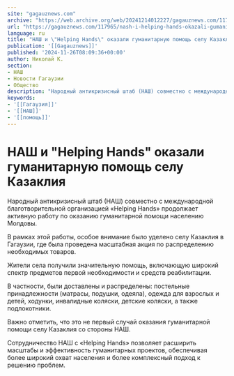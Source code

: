 ```yaml
---
site: "gagauznews.com"
archive: "https://web.archive.org/web/20241214012227/gagauznews.com/117965/nash-i-helping-hands-okazali-gumanitarnuyu-pomoshh-selu-kazakliya.html"
url: "https://gagauznews.com/117965/nash-i-helping-hands-okazali-gumanitarnuyu-pomoshh-selu-kazakliya.html"
language: ru
title: "НАШ и \"Helping Hands\" оказали гуманитарную помощь селу Казаклия"
publication: '[[Gagauznews]]'
published: '2024-11-26T08:09:36+00:00'
author: Николай К.
section:
- НАШ
- Новости Гагаузии
- Общество
description: "Народный антикризисный штаб (НАШ) совместно с международной благотворительной организацией «Helping Hands» продолжает активную работу по оказанию гуманитарной помощи населению Молдовы. В рамках этой работы, особое внимание было уделено селу Казаклия в Гагаузии, где была проведена масштабная акция по распределению необходимых товаров. Жители села получили значительную помощь, включающую широкий спектр предметов первой необходимости и средств реабилитации. В частности, были доставлены и распределены: постельные принадлежности (матрасы, подушки, одеяла), одежда для взрослых и детей, ходунки, инвалидные коляски, детские коляски, а также подлокотники. Важно отметить, что это не первый случай оказания гуманитарной помощи селу Казаклия со стороны НАШ. Сотрудничество НАШ с «Helping Hands» позволяет […]"
keywords:
- '[[Гагаузия]]'
- '[[НАШ]]'
- '[[помощь]]'
---
```


# НАШ и "Helping Hands" оказали гуманитарную помощь селу Казаклия

Народный антикризисный штаб (НАШ) совместно с международной благотворительной организацией «Helping Hands» продолжает активную работу по оказанию гуманитарной помощи населению Молдовы.

В рамках этой работы, особое внимание было уделено селу Казаклия в Гагаузии, где была проведена масштабная акция по распределению необходимых товаров.

Жители села получили значительную помощь, включающую широкий спектр предметов первой необходимости и средств реабилитации.

В частности, были доставлены и распределены: постельные принадлежности (матрасы, подушки, одеяла), одежда для взрослых и детей, ходунки, инвалидные коляски, детские коляски, а также подлокотники.

Важно отметить, что это не первый случай оказания гуманитарной помощи селу Казаклия со стороны НАШ.

Сотрудничество НАШ с «Helping Hands» позволяет расширить масштабы и эффективность гуманитарных проектов, обеспечивая более широкий охват населения и более комплексный подход к решению проблем.